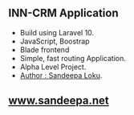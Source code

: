 ## INN-CRM Application

- Build using Laravel 10.
- JavaScript, Boostrap
- Blade frontend
- Simple, fast routing Application.
- Alpha Level Project.
- [Author : Sandeepa Loku](http://sandeepa.net).

## www.sandeepa.net